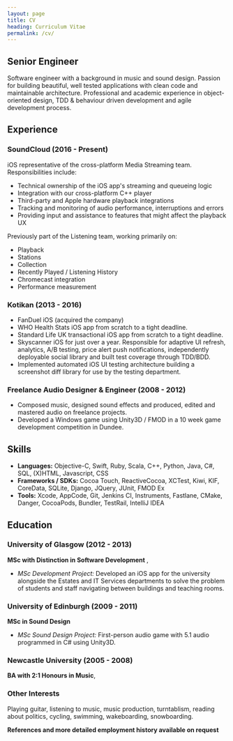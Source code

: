 ```yaml
---
layout: page
title: CV
heading: Curriculum Vitae
permalink: /cv/
---
```


## Senior Engineer

Software engineer with a background in music and sound design. Passion for building beautiful, well tested applications with clean code and maintainable architecture. Professional and academic experience in object-oriented design, TDD & behaviour driven development and agile development process.

## Experience

### SoundCloud (2016 - Present)
iOS representative of the cross-platform Media Streaming team. Responsibilities include:
- Technical ownership of the iOS app's streaming and queueing logic
- Integration with our cross-platform C++ player
- Third-party and Apple hardware playback integrations
- Tracking and monitoring of audio performance, interruptions and errors
- Providing input and assistance to features that might affect the playback UX

Previously part of the Listening team, working primarily on:
- Playback
- Stations
- Collection
- Recently Played / Listening History
- Chromecast integration
- Performance measurement

### Kotikan (2013 - 2016)
- FanDuel iOS (acquired the company)
- WHO Health Stats iOS app from scratch to a tight deadline.
- Standard Life UK transactional iOS app from scratch to a tight deadline.
- Skyscanner iOS for just over a year. Responsible for adaptive UI refresh, analytics, A/B
    testing, price alert push notifications, independently deployable social library and built test coverage through TDD/BDD.
- Implemented automated iOS UI testing architecture building a screenshot diff library for use by the testing department.

### Freelance Audio Designer & Engineer (2008 - 2012)
- Composed music, designed sound effects and produced, edited and mastered audio on freelance projects.
- Developed a Windows game using Unity3D / FMOD in a 10 week game development competition in Dundee.

## Skills
- **Languages:** Objective-C, Swift, Ruby, Scala, C++, Python, Java, C#, SQL, (X)HTML, Javascript, CSS
- **Frameworks / SDKs:** Cocoa Touch, ReactiveCocoa, XCTest, Kiwi, KIF, CoreData, SQLite, Django, JQuery,
JUnit, FMOD Ex
- **Tools:** Xcode, AppCode, Git, Jenkins CI, Instruments, Fastlane, CMake, Danger, CocoaPods, Bundler, TestRail, IntelliJ IDEA

## Education

### University of Glasgow (2012 - 2013)
**MSc with Distinction in Software Development** ,

- _MSc Development Project:_ Developed an iOS app for the university alongside the Estates and IT Services
    departments to solve the problem of students and staff navigating between buildings and teaching rooms.

### University of Edinburgh (2009 - 2011)
**MSc in Sound Design**

- _MSc Sound Design Project:_ First-person audio game with 5.1 audio programmed in C# using Unity3D.

### Newcastle University (2005 - 2008)
**BA with 2:1 Honours in Music**,

### Other Interests
Playing guitar, listening to music, music production, turntablism, reading about politics, cycling, swimming,
wakeboarding, snowboarding.

**References and more detailed employment history available on request**
